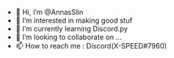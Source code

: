 - 👋 Hi, I’m @AnnasSlin
- 👀 I’m interested in making good stuf
- 🌱 I’m currently learning Discord.py
- 💞️ I’m looking to collaborate on ...
- 📫 How to reach me : Discord(X-SPEED#7960)

<!---
AnnasSlin/AnnasSlin is a ✨ special ✨ repository because its `README.md` (this file) appears on your GitHub profile.
You can click the Preview link to take a look at your changes.
--->
